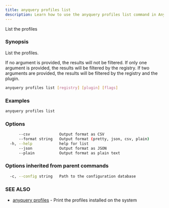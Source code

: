 ```yaml
---
title: anyquery profiles list
description: Learn how to use the anyquery profiles list command in Anyquery.
---
```


List the profiles

### Synopsis

List the profiles.

If no argument is provided, the results will not be filtered.
If only one argument is provided, the results will be filtered by the registry.
If two arguments are provided, the results will be filtered by the registry and the plugin.

```bash
anyquery profiles list [registry] [plugin] [flags]
```

### Examples

```bash
anyquery profiles list
```

### Options

```bash
      --csv             Output format as CSV
      --format string   Output format (pretty, json, csv, plain)
  -h, --help            help for list
      --json            Output format as JSON
      --plain           Output format as plain text
```

### Options inherited from parent commands

```bash
  -c, --config string   Path to the configuration database
```

### SEE ALSO

* [anyquery profiles](../anyquery_profiles)	 - Print the profiles installed on the system
